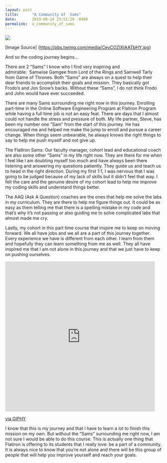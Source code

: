 ```yaml
---
layout: post
title:      "A Community of  Sams"
date:       2019-06-24 23:51:29 -0400
permalink:  a_community_of_sams
---
```



![](https://pbs.twimg.com/media/CevCOZlXIAATbHY.jpg)

[Image Source] (https://pbs.twimg.com/media/CevCOZlXIAATbHY.jpg)

And so the coding journey begins…
&#x2028;

There are 2 “Sams” I know who I find very inspiring and admirable:  Samwise Gamgee from Lord of the Rings and Samwell Tarly from Game of Thrones. Both “Sams” are always on a quest to help their dear friends to accomplish their goals and mission. They basically got Frodo’s and Jon Snow’s backs. Without these “Sams”, I do not think Frodo and John would have ever succeeded.

There are many Sams surrounding me right now in this journey. Enrolling part-time in the Online Software Engineering Program at Flatiron Program while having a full time job is not an easy feat. There are days that I almost could not handle the stress and pressure of both. My life partner, Steve, has been my number one “Sam” from the start of this journey. He has encouraged me and helped me make the jump to enroll and pursue a career change. When things seem unbearable, he always knows the right things to say to help me push myself and not give up. 

The FlatIron Sams:
Our faculty manager, cohort lead and educational coach are also some other “Sams” in my life right now. They are there for me when I feel like I am doubting myself too much and have always been there listening and answering my questions patiently. They guide us and teach us to head in the right direction. During my first 1:1, I was nervous that I was going to be judged because of my lack of skills but it didn’t feel that way. I felt the care and the genuine desire of my cohort lead to help me improve my coding skills and understand things better. 

The AAQ (Ask A Question) coaches are the ones that help me solve the labs in my curriculum. They are there to help me figure things out. It could be as easy as them telling me that there is a spelling mistake in my code and that’s why it’s not passing or also guiding me to solve complicated labs that almost made me cry.

Lastly, my cohort in this part time course that inspire me to keep on moving forward. We all have jobs and we all are a part of this journey together. Every experience we have is different from each other. I learn from them and hopefully they can learn something from me as well. They all have inspired me that I am not alone in this journey and that we just have to keep on pushing ourselves. 


<iframe src="https://giphy.com/embed/oHWpS7nM76lG0" width="480" height="480" frameBorder="0" class="giphy-embed" allowFullScreen></iframe><p><a href="https://giphy.com/gifs/the-lord-of-rings-fellowship-ring-return-king-oHWpS7nM76lG0">via GIPHY</a></p>


I know that this is my journey and that I have to learn a lot to finish this mission on my own. But without the “Sams” surrounding me right now, I am not sure I would be able to do this course. This is actually one thing that Flatiron is offering to its students that I really love: be a part of a community. It is always nice to know that you’re not alone and there will be this group of people that will help you improve yourself and reach your goals.

